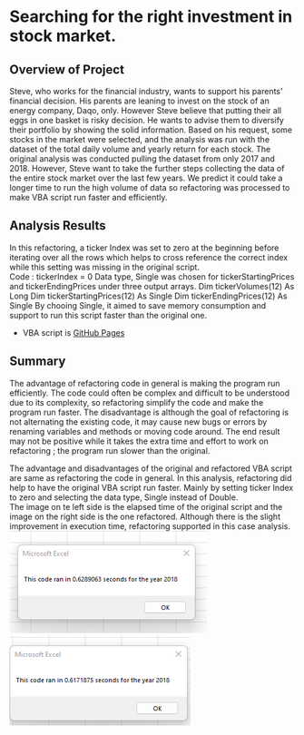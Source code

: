 # Searching for the right investment in stock market. 

## Overview of Project 
Steve, who works for the financial industry, wants to support his parents' financial decision.  His parents are leaning to invest on the stock of an energy company, Daqo, only. However Steve believe that putting their all eggs in one basket is risky decision.  He wants to advise them to diversify their portfolio by showing the solid information.  Based on his request, some stocks in the market were selected, and the analysis was run with the dataset of the total daily volume and yearly return for each stock.  The original analysis was conducted pulling the dataset from only 2017 and 2018.  However, Steve want to take the further steps collecting the data of the entire stock market over the last few years.  We predict it could take a longer time to run the high volume of data so refactoring was processed to make VBA script run faster and efficiently.            

## Analysis Results 
In this refactoring, a ticker Index was set to zero at the beginning before iterating over all the rows which helps to cross reference the correct index while this setting was missing in the original script.    
Code : tickerIndex = 0
Data type, Single was chosen for tickerStartingPrices and tickerEndingPrices under three output arrays.
Dim tickerVolumes(12) As Long
Dim tickerStartingPrices(12) As Single
Dim tickerEndingPrices(12) As Single 
By chooing Single, it aimed to save memory consumption and support to run this script faster than the original one. 
 -   VBA script is [GitHub Pages](https://github.com/tomoko1T/Stock-analysis/blob/main/VBA_Challenge.xlsm)

## Summary 
The advantage of refactoring code in general is making the program run efficiently.  The code could often be complex and difficult to be understood due to its complexity, so refactoring simplify the code and make the program run faster.  The disadvantage is although the goal of refactoring is not alternating the existing code, it may cause new bugs or errors by renaming variables and methods or moving code around.  The end result may not be positive while it takes the extra time and effort to work on refactoring ; the program run slower than the original.

The advantage and disadvantages of the original and refactored VBA script are same as refactoring the code in general. In this analysis,  refactoring did help to have the original VBA script run faster.  Mainly by setting ticker Index to zero and selecting the data type, Single instead of Double.  
The image on te left side is the elapsed time of the original script and the image on the right side is the one refactored.
Although there is the slight improvement in execution time, refactoring supported in this case analysis.  
![This is an image](https://github.com/tomoko1T/Stock-analysis/blob/main/Resouces/VBA_Challenge_2018_Original.png)
![This is an image](https://github.com/tomoko1T/Stock-analysis/blob/main/Resouces/VBA_Challenge_2018.png)
